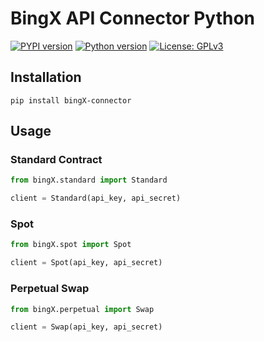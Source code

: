 # BingX API Connector Python

[![PYPI version][pypi-shield]][pypi-url]
[![Python version][python-shield]][python-url]
[![License: GPLv3][license-shield]][license-url]


## Installation

```shell
pip install bingX-connector
```

## Usage

### Standard Contract
```python
from bingX.standard import Standard

client = Standard(api_key, api_secret)
```

### Spot
```python
from bingX.spot import Spot

client = Spot(api_key, api_secret)
```

### Perpetual Swap
```python
from bingX.perpetual import Swap

client = Swap(api_key, api_secret)
```

[pypi-shield]: https://img.shields.io/pypi/v/bingX-connector
[pypi-url]: https://pypi.org/project/bingX-connector/
[python-shield]: https://img.shields.io/pypi/pyversions/bingX-connector
[python-url]: https://www.python.org/downloads/
[license-shield]: https://img.shields.io/github/license/Ming119/bingX-connector-python
[license-url]: https://www.gnu.org/licenses/gpl-3.0.en.html